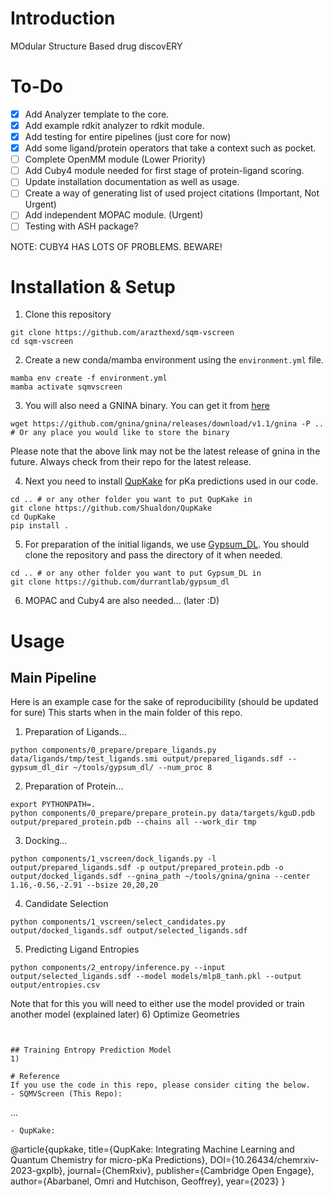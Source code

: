 # Introduction
MOdular Structure Based drug discovERY

# To-Do
- [x] Add Analyzer template to the core.
- [x] Add example rdkit analyzer to rdkit module.
- [x] Add testing for entire pipelines (just core for now)
- [x] Add some ligand/protein operators that take a context such as pocket.
- [ ] Complete OpenMM module (Lower Priority)
- [ ] Add Cuby4 module needed for first stage of protein-ligand scoring.
- [ ] Update installation documentation as well as usage.
- [ ] Create a way of generating list of used project citations (Important, Not Urgent)
- [ ] Add independent MOPAC module. (Urgent)
- [ ] Testing with ASH package?

NOTE: CUBY4 HAS LOTS OF PROBLEMS. BEWARE!

# Installation & Setup
1) Clone this repository
```terminal
git clone https://github.com/arazthexd/sqm-vscreen
cd sqm-vscreen
```
2) Create a new conda/mamba environment using the `environment.yml` file.
```terminal
mamba env create -f environment.yml
mamba activate sqmvscreen
```
3) You will also need a GNINA binary. You can get it from [here](https://github.com/gnina/gnina/releases)
```terminal
wget https://github.com/gnina/gnina/releases/download/v1.1/gnina -P .. # Or any place you would like to store the binary
```
Please note that the above link may not be the latest release of gnina in the future. Always check from their repo for the latest release.

4) Next you need to install [QupKake](https://github.com/Shualdon/QupKake) for pKa predictions used in our code.
```terminal
cd .. # or any other folder you want to put QupKake in
git clone https://github.com/Shualdon/QupKake
cd QupKake
pip install .
```
5) For preparation of the initial ligands, we use [Gypsum_DL](https://github.com/durrantlab/gypsum_dl). You should clone the repository and pass the directory of it when needed.
```terminal
cd .. # or any other folder you want to put Gypsum_DL in
git clone https://github.com/durrantlab/gypsum_dl
```
6) MOPAC and Cuby4 are also needed... (later :D)


# Usage
## Main Pipeline
Here is an example case for the sake of reproducibility (should be updated for sure)
This starts when in the main folder of this repo.
1) Preparation of Ligands...
```terminal
python components/0_prepare/prepare_ligands.py data/ligands/tmp/test_ligands.smi output/prepared_ligands.sdf --gypsum_dl_dir ~/tools/gypsum_dl/ --num_proc 8
```
2) Preparation of Protein...
```terminal
export PYTHONPATH=.
python components/0_prepare/prepare_protein.py data/targets/kguD.pdb output/prepared_protein.pdb --chains all --work_dir tmp
```
3) Docking...
```terminal
python components/1_vscreen/dock_ligands.py -l output/prepared_ligands.sdf -p output/prepared_protein.pdb -o output/docked_ligands.sdf --gnina_path ~/tools/gnina/gnina --center 1.16,-0.56,-2.91 --bsize 20,20,20
```
4) Candidate Selection
```terminal
python components/1_vscreen/select_candidates.py output/docked_ligands.sdf output/selected_ligands.sdf
```
5) Predicting Ligand Entropies
```terminal
python components/2_entropy/inference.py --input output/selected_ligands.sdf --model models/mlp8_tanh.pkl --output output/entropies.csv
```
Note that for this you will need to either use the model provided or train another model (explained later)
6) Optimize Geometries
```terminal


## Training Entropy Prediction Model
1) 

# Reference
If you use the code in this repo, please consider citing the below.
- SQMVScreen (This Repo):
```
...
```
- QupKake:
```
@article{qupkake, 
    title={QupKake: Integrating Machine Learning and Quantum Chemistry for micro-pKa Predictions}, 
    DOI={10.26434/chemrxiv-2023-gxplb}, 
    journal={ChemRxiv}, 
    publisher={Cambridge Open Engage}, 
    author={Abarbanel, Omri and Hutchison, Geoffrey}, 
    year={2023}
}
```
